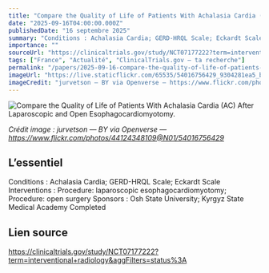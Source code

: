 ```yaml
---
title: "Compare the Quality of Life of Patients With Achalasia Cardia (AC) After Laparoscopic and Open Esophagocardiomyotomy."
date: "2025-09-16T04:00:00.000Z"
publishedDate: "16 septembre 2025"
summary: "Conditions : Achalasia Cardia; GERD-HRQL Scale; Eckardt Scale Interventions : Procedure: laparoscopic esophagocardiomyotomy; Procedure: open surgery Sponsors : Osh State University; Kyrgyz State Medical Academy Completed"
importance: ""
sourceUrl: "https://clinicaltrials.gov/study/NCT07177222?term=interventional+radiology&aggFilters=status%3A"
tags: ["France", "Actualité", "ClinicalTrials.gov — ta recherche"]
permalink: "/papers/2025-09-16-compare-the-quality-of-life-of-patients-with-achalasia-cardia-ac-after-laparoscopic-and-open-esophagocardiomyotomy"
imageUrl: "https://live.staticflickr.com/65535/54016756429_9304281ea5_b.jpg"
imageCredit: "jurvetson — BY via Openverse — https://www.flickr.com/photos/44124348109@N01/54016756429"
---
```


![Compare the Quality of Life of Patients With Achalasia Cardia (AC) After Laparoscopic and Open Esophagocardiomyotomy.](https://live.staticflickr.com/65535/54016756429_9304281ea5_b.jpg)

*Crédit image : jurvetson — BY via Openverse — https://www.flickr.com/photos/44124348109@N01/54016756429*

## L’essentiel

Conditions : Achalasia Cardia; GERD-HRQL Scale; Eckardt Scale Interventions : Procedure: laparoscopic esophagocardiomyotomy; Procedure: open surgery Sponsors : Osh State University; Kyrgyz State Medical Academy Completed

## Lien source

https://clinicaltrials.gov/study/NCT07177222?term=interventional+radiology&aggFilters=status%3A
